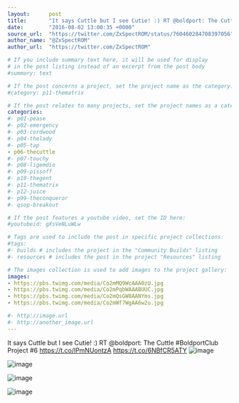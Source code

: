 ```yaml
---
layout:      post
title:       "It says Cuttle but I see Cutie! :) RT @boldport: The Cuttle #BoldportClub Project #6"
date:        "2016-08-02 13:00:35 +0000"
source_url:  "https://twitter.com/ZxSpectROM/status/760460284708397056"
author_name: "@ZxSpectROM"
author_url:  "https://twitter.com/ZxSpectROM"

# If you include summary text here, it will be used for display
# in the post listing instead of an excerpt from the post body
#summary: text

# If the post concerns a project, set the project name as the category:
#category: p11-thematrix

# If the post relates to many projects, set the project names as a categories array:
categories:
#- p01-pease
#- p02-emergency
#- p03-cordwood
#- p04-thelady
#- p05-tap
- p06-thecuttle
#- p07-touchy
#- p08-ligemdio
#- p09-pissoff
#- p10-thegent
#- p11-thematrix
#- p12-juice
#- p99-theconqueror
#- qsop-breakout

# If the post features a youtube video, set the ID here:
#youtubeid: gXsVeNLuWLw

# Tags are used to include the post in specific project collections:
#tags:
#- builds # includes the project in the "Community Builds" listing
#- resources # includes the post in the project "Resources" listing

# The images collection is used to add images to the project gallery:
images:
- https://pbs.twimg.com/media/Co2mMQ9WcAAA0zU.jpg
- https://pbs.twimg.com/media/Co2mPqbWAAABUUC.jpg
- https://pbs.twimg.com/media/Co2mQsGW8AANYms.jpg
- https://pbs.twimg.com/media/Co2mWf7WgAA6w2u.jpg

#- http://image.url
#- http://another_image.url
---
```


It says Cuttle but I see Cutie! :) RT @boldport: The Cuttle #BoldportClub Project #6 https://t.co/lPmNUontzA https://t.co/6NBfCR5ATY
![image](https://pbs.twimg.com/media/Co2mMQ9WcAAA0zU.jpg)

![image](https://pbs.twimg.com/media/Co2mPqbWAAABUUC.jpg)

![image](https://pbs.twimg.com/media/Co2mQsGW8AANYms.jpg)

![image](https://pbs.twimg.com/media/Co2mWf7WgAA6w2u.jpg)


